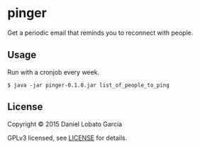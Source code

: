 # pinger

Get a periodic email that reminds you to reconnect with people.

## Usage

Run with a cronjob every week.

    $ java -jar pinger-0.1.0.jar list_of_people_to_ping

## License

Copyright © 2015 Daniel Lobato García

GPLv3 licensed, see [LICENSE](LICENSE) for details.
